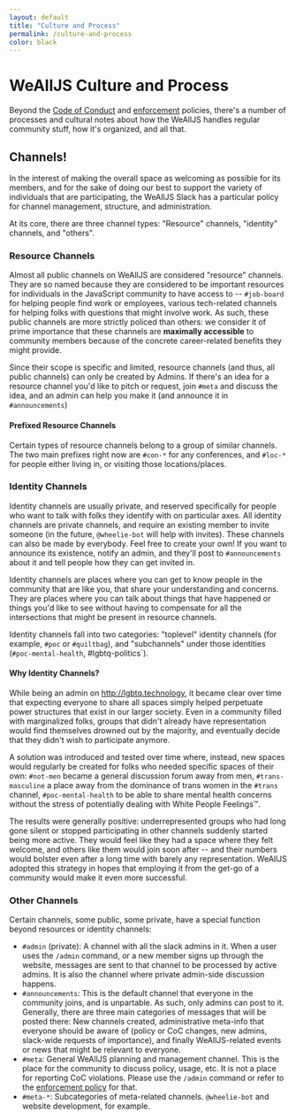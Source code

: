 ```yaml
---
layout: default
title: "Culture and Process"
permalink: /culture-and-process
color: black
---
```


# WeAllJS Culture and Process

Beyond the [Code of Conduct](/code-of-conduct.html) and
[enforcement](/enforcement.html) policies, there's a number of processes and
cultural notes about how the WeAllJS handles regular community stuff, how it's
organized, and all that.

## Channels!

In the interest of making the overall space as welcoming as possible for its
members, and for the sake of doing our best to support the variety of
individuals that are participating, the WeAllJS Slack has a particular policy
for channel management, structure, and administration.

At its core, there are three channel types: "Resource" channels, "identity"
channels, and "others".

### Resource Channels

Almost all public channels on WeAllJS are considered "resource" channels. They
are so named because they are considered to be important resources for
individuals in the JavaScript community to have access to -- `#job-board` for
helping people find work or employees, various tech-related channels for helping
folks with questions that might involve work. As such, these public channels are
more strictly policed than others: we consider it of prime importance that these
channels are **maximally accessible** to community members because of the
concrete career-related benefits they might provide.

Since their scope is specific and limited, resource channels (and thus, all
public channels) can only be created by Admins. If there's an idea for a
resource channel you'd like to pitch or request, join `#meta` and discuss the
idea, and an admin can help you make it (and announce it in `#announcements`)

#### Prefixed Resource Channels

Certain types of resource channels belong to a group of similar channels. The
two main prefixes right now are `#con-*` for any conferences, and `#loc-*` for
people either living in, or visiting those locations/places.

### Identity Channels

Identity channels are usually private, and reserved specifically for people who
want to talk with folks they identify with on particular axes. All identity
channels are private channels, and require an existing member to invite someone
(in the future, `@wheelie-bot` will help with invites). These channels can also
be made by everybody. Feel free to create your own! If you want to announce its
existence, notify an admin, and they'll post to `#announcements` about it and
tell people how they can get invited in.

Identity channels are places where you can get to know people in the community
that are like you, that share your understanding and concerns. They are places
where you can talk about things that have happened or things you'd like to see
without having to compensate for all the intersections that might be present in
resource channels.

Identity channels fall into two categories: "toplevel" identity channels (for
example, `#poc` or `#quiltbag`), and "subchannels" under those identities
(`#poc-mental-health`, #lgbtq-politics`).

#### Why Identity Channels?

While being an admin on http://lgbtq.technology, it became clear over time that
expecting everyone to share all spaces simply helped perpetuate power structures
that exist in our larger society. Even in a community filled with marginalized
folks, groups that didn't already have representation would find themselves
drowned out by the majority, and eventually decide that they didn't wish to
participate anymore.

A solution was introduced and tested over time where, instead, new spaces would
regularly be created for folks who needed specific spaces of their own:
`#not-men` became a general discussion forum away from men, `#trans-masculine` a
place away from the dominance of trans women in the `#trans` channel,
`#poc-mental-health` to be able to share mental health concerns without the
stress of potentially dealing with White People Feelings™.

The results were generally positive: underrepresented groups who had long gone
silent or stopped participating in other channels suddenly started being more
active. They would feel like they had a space where they felt welcome, and
others like them would join soon after -- and their numbers would bolster even
after a long time with barely any representation. WeAllJS adopted this strategy
in hopes that employing it from the get-go of a community would make it even
more successful.

### Other Channels

Certain channels, some public, some private, have a special function beyond
resources or identity channels:

* `#admin` (private): A channel with all the slack admins in it. When a user
  uses the `/admin` command, or a new member signs up through the website,
  messages are sent to that channel to be processed by active admins. It is also
  the channel where private admin-side discussion happens.
* `#announcements`: This is the default channel that everyone in the community joins, and is unpartable. As such, only admins can post to it. Generally, there are three main categories of messages that will be posted there: New channels created, administrative meta-info that everyone should be aware of (policy or CoC changes, new admins, slack-wide requests of importance), and finally WeAllJS-related events or news that might be relevant to everyone.
* `#meta`: General WeAllJS planning and management channel. This is the place for the community to discuss policy, usage, etc. It is not a place for reporting CoC violations. Please use the `/admin` command or refer to the [enforcement policy](/enforcement.html) for that.
* `#meta-*`: Subcategories of meta-related channels. `@wheelie-bot` and website development, for example.
